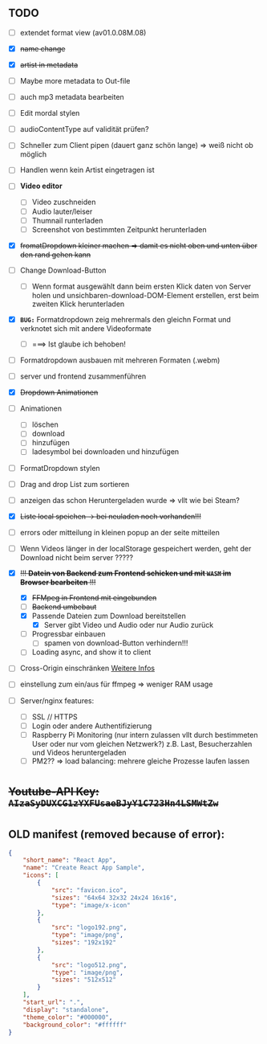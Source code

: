 ## **TODO**

- [ ] extendet format view (av01.0.08M.08)
- [x] ~~name change~~
- [x] ~~artist in metadata~~
- [ ] Maybe more metadata to Out-file
- [ ] auch mp3 metadata bearbeiten
- [ ] Edit mordal stylen
- [ ] audioContentType auf validität prüfen?
- [ ] Schneller zum Client pipen (dauert ganz schön lange) => weiß nicht ob möglich
- [ ] Handlen wenn kein Artist eingetragen ist
- [ ] **Video editor**
  - [ ] Video zuschneiden
  - [ ] Audio lauter/leiser
  - [ ] Thumnail runterladen
  - [ ] Screenshot von bestimmten Zeitpunkt herunterladen
- [x] ~~fromatDropdown kleiner machen => damit es nicht oben und unten über den rand gehen kann~~
- [ ] Change Download-Button
  - [ ] Wenn format ausgewählt dann beim ersten Klick daten von Server holen und unsichbaren-download-DOM-Element erstellen, erst beim zweiten Klick herunterladen
- [x] **`BUG:`** Formatdropdown zeig mehrermals den gleichn Format und verknotet sich mit andere Videoformate
  - [ ] ===> Ist glaube ich behoben!
- [ ] Formatdropdown ausbauen mit mehreren Formaten (.webm)
- [ ] server und frontend zusammenführen
- [x] ~~Dropdown Animationen~~
- [ ] Animationen
  - [ ] löschen
  - [ ] download
  - [ ] hinzufügen
  - [ ] ladesymbol bei downloaden und hinzufügen
- [ ] FormatDropdown stylen
- [ ] Drag and drop List zum sortieren
- [ ] anzeigen das schon Heruntergeladen wurde => vllt wie bei Steam?
- [x] ~~Liste local speichen -> bei neuladen noch vorhanden!!!~~
- [ ] errors oder mitteilung in kleinen popup an der seite mitteilen
- [ ] Wenn Videos länger in der localStorage gespeichert werden, geht der Download nicht beim server ?????
- [x] ~~!!! **Datein von Backend zum Frontend schicken und mit `WASM` im Browser bearbeiten** !!!~~
  - [x] ~~FFMpeg in Frontend mit eingebunden~~
  - [ ] ~~Backend umbebaut~~
  - [x] Passende Dateien zum Download bereitstellen
    - [x] Server gibt Video und Audio oder nur Audio zurück
  - [ ] Progressbar einbauen
    - [ ] spamen von download-Button verhindern!!!
  - [ ] Loading async, and show it to client
- [ ] Cross-Origin einschränken [Weitere Infos](https://developer.chrome.com/blog/enabling-shared-array-buffer/#cross-origin-isolation)
- [ ] einstellung zum ein/aus für ffmpeg => weniger RAM usage

- [ ] Server/nginx features:
  - [ ] SSL // HTTPS
  - [ ] Login oder andere Authentifizierung
  - [ ] Raspberry Pi Monitoring (nur intern zulassen vllt durch bestimmeten User oder nur vom gleichen Netzwerk?) z.B. Last, Besucherzahlen und Videos heruntergeladen
  - [ ] PM2?? => load balancing: mehrere gleiche Prozesse laufen lassen

#

## ~~**Youtube-API Key:** `AIzaSyDUXCG1zYXFUsaeBJyY1C723Hn4LSMWtZw`~~

#

## **OLD manifest (removed because of error):**

```JSON
{
    "short_name": "React App",
    "name": "Create React App Sample",
    "icons": [
        {
            "src": "favicon.ico",
            "sizes": "64x64 32x32 24x24 16x16",
            "type": "image/x-icon"
        },
        {
            "src": "logo192.png",
            "type": "image/png",
            "sizes": "192x192"
        },
        {
            "src": "logo512.png",
            "type": "image/png",
            "sizes": "512x512"
        }
    ],
    "start_url": ".",
    "display": "standalone",
    "theme_color": "#000000",
    "background_color": "#ffffff"
}
```

#
